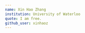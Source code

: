 ```yaml
---
name: Xin Hao Zhang
institution: University of Waterloo
quote: I am free.
github_user: xinhaoz
---
```

